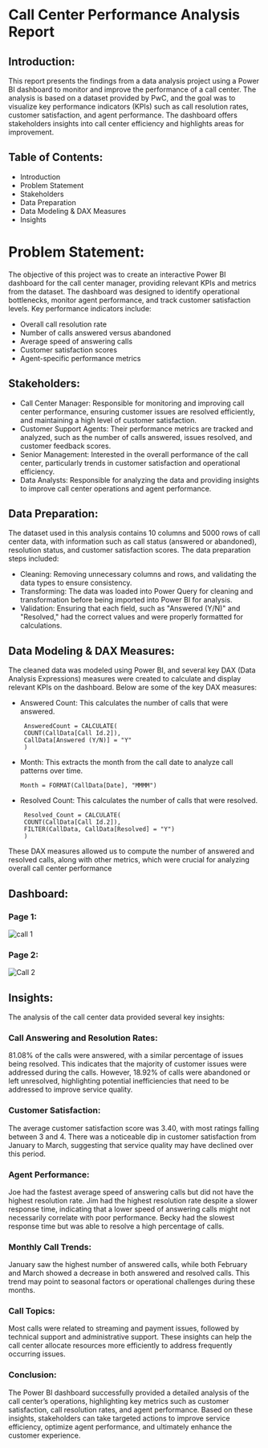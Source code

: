 # Call Center Performance Analysis Report


## Introduction:
 This report presents the findings from a data analysis project using a Power BI dashboard to monitor and improve the performance of a call center. The analysis is based on a dataset provided by PwC, and the goal was to visualize key performance indicators (KPIs) such as call resolution rates, customer satisfaction, and agent performance. The dashboard offers stakeholders insights into call center efficiency and highlights areas for improvement.

## Table of Contents:

- Introduction
- Problem Statement
- Stakeholders
- Data Preparation
- Data Modeling & DAX Measures
- Insights

# Problem Statement:
The objective of this project was to create an interactive Power BI dashboard for the call center manager, providing relevant KPIs and metrics from the dataset. The dashboard was designed to identify operational bottlenecks, monitor agent performance, and track customer satisfaction levels. Key performance indicators include:

- Overall call resolution rate
- Number of calls answered versus abandoned
- Average speed of answering calls
- Customer satisfaction scores
- Agent-specific performance metrics

## Stakeholders:

- Call Center Manager: Responsible for monitoring and improving call center performance, ensuring customer issues are resolved efficiently, and maintaining a high level of customer satisfaction.
- Customer Support Agents: Their performance metrics are tracked and analyzed, such as the number of calls answered, issues resolved, and customer feedback scores.
- Senior Management: Interested in the overall performance of the call center, particularly trends in customer satisfaction and operational efficiency.
- Data Analysts: Responsible for analyzing the data and providing insights to improve call center operations and agent performance.

## Data Preparation:
The dataset used in this analysis contains 10 columns and 5000 rows of call center data, with information such as call status (answered or abandoned), resolution status, and customer satisfaction scores. The data preparation steps included:

- Cleaning: Removing unnecessary columns and rows, and validating the data types to ensure consistency.
- Transforming: The data was loaded into Power Query for cleaning and transformation before being imported into Power BI for analysis.
- Validation: Ensuring that each field, such as "Answered (Y/N)" and "Resolved," had the correct values and were properly formatted for calculations.
  
## Data Modeling & DAX Measures:
The cleaned data was modeled using Power BI, and several key DAX (Data Analysis Expressions) measures were created to calculate and display relevant KPIs on the dashboard. Below are some of the key DAX measures:

- Answered Count: This calculates the number of calls that were answered.

       AnsweredCount = CALCULATE(
       COUNT(CallData[Call Id.2]),
       CallData[Answered (Y/N)] = "Y"
       )
- Month: This extracts the month from the call date to analyze call patterns over time.


      Month = FORMAT(CallData[Date], "MMMM")

- Resolved Count: This calculates the number of calls that were resolved.


       Resolved_Count = CALCULATE(
       COUNT(CallData[Call Id.2]),
       FILTER(CallData, CallData[Resolved] = "Y")
       )
These DAX measures allowed us to compute the number of answered and resolved calls, along with other metrics, which were crucial for analyzing overall call center performance

## Dashboard:

   ### Page 1: 
   ![call 1](https://github.com/user-attachments/assets/01f5f4be-4350-46d4-a87c-42d36b3ee9fb)
   
   ### Page 2: 
   ![Call 2](https://github.com/user-attachments/assets/54ef58cd-4add-4576-b303-4e50c39f8996)

## Insights:
The analysis of the call center data provided several key insights:

### Call Answering and Resolution Rates:

81.08% of the calls were answered, with a similar percentage of issues being resolved. This indicates that the majority of customer issues were addressed during the calls.
However, 18.92% of calls were abandoned or left unresolved, highlighting potential inefficiencies that need to be addressed to improve service quality.

### Customer Satisfaction:

The average customer satisfaction score was 3.40, with most ratings falling between 3 and 4. There was a noticeable dip in customer satisfaction from January to March, suggesting that service quality may have declined over this period.


### Agent Performance:

Joe had the fastest average speed of answering calls but did not have the highest resolution rate.
Jim had the highest resolution rate despite a slower response time, indicating that a lower speed of answering calls might not necessarily correlate with poor performance.
Becky had the slowest response time but was able to resolve a high percentage of calls.


### Monthly Call Trends:

January saw the highest number of answered calls, while both February and March showed a decrease in both answered and resolved calls. This trend may point to seasonal factors or operational challenges during these months.

### Call Topics:

Most calls were related to streaming and payment issues, followed by technical support and administrative support. These insights can help the call center allocate resources more efficiently to address frequently occurring issues.

### Conclusion:
The Power BI dashboard successfully provided a detailed analysis of the call center’s operations, highlighting key metrics such as customer satisfaction, call resolution rates, and agent performance. Based on these insights, stakeholders can take targeted actions to improve service efficiency, optimize agent performance, and ultimately enhance the customer experience.

